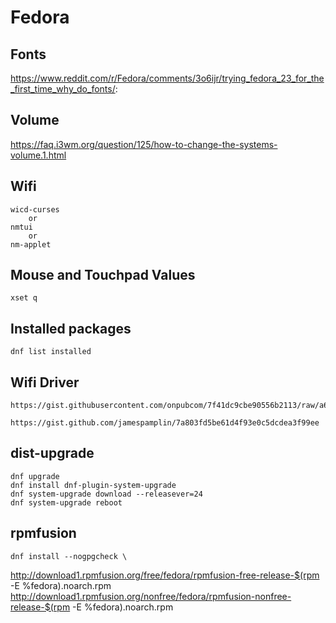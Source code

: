 # Fedora

## Fonts
https://www.reddit.com/r/Fedora/comments/3o6ijr/trying_fedora_23_for_the_first_time_why_do_fonts/:

## Volume
https://faq.i3wm.org/question/125/how-to-change-the-systems-volume.1.html

## Wifi

	wicd-curses
		or
	nmtui
		or
	nm-applet


## Mouse and Touchpad Values

	xset q

## Installed packages

	dnf list installed

## Wifi Driver

	https://gist.githubusercontent.com/onpubcom/7f41dc9cbe90556b2113/raw/a69939c941319741744bea28dadf273f118d67a2/fedora23_broadcom_wl_install.sh

	https://gist.github.com/jamespamplin/7a803fd5be61d4f93e0c5dcdea3f99ee

## dist-upgrade

	dnf upgrade
	dnf install dnf-plugin-system-upgrade
	dnf system-upgrade download --releasever=24
	dnf system-upgrade reboot

## rpmfusion
	dnf install --nogpgcheck \
  http://download1.rpmfusion.org/free/fedora/rpmfusion-free-release-$(rpm -E %fedora).noarch.rpm  \
  http://download1.rpmfusion.org/nonfree/fedora/rpmfusion-nonfree-release-$(rpm -E %fedora).noarch.rpm
